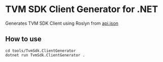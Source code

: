 # TVM SDK Client Generator for .NET

Generates TVM SDK Client using Roslyn from [api.json](https://github.com/tvmlabs/tvm-sdk/blob/main/tools/api.json)

## How to use
```shell
cd tools/TvmSdk.ClientGenerator
dotnet run TvmSdk.ClientGenerator . 
```